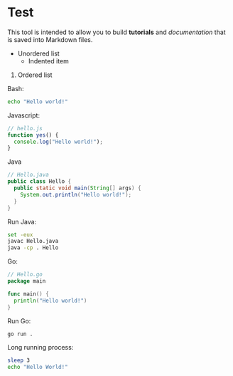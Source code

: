 # Test

This tool is intended to allow you to build **tutorials** and _documentation_ that is saved into Markdown files.

- Unordered list
    - Indented item
1. Ordered list

Bash:

```bash
echo "Hello world!"
```

Javascript:

```javascript
// hello.js
function yes() {
  console.log("Hello world!");
}
```

Java

```java
// Hello.java
public class Hello {
  public static void main(String[] args) {
    System.out.println("Hello world!");
  }
}
```

Run Java:

```bash
set -eux
javac Hello.java
java -cp . Hello
```

Go:

```go
// Hello.go
package main

func main() {
  println("Hello world!")
}
```

Run Go:

```bash
go run .
```

Long running process:

```bash
sleep 3
echo "Hello World!"
```